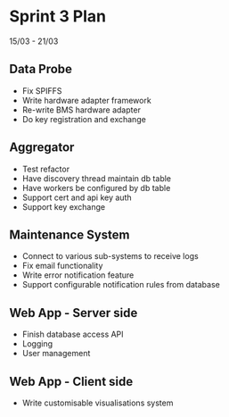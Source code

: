 # Sprint 3 Plan

15/03 - 21/03

## Data Probe

- Fix SPIFFS
- Write hardware adapter framework
- Re-write BMS hardware adapter
- Do key registration and exchange

##  Aggregator

- Test refactor
- Have discovery thread maintain db table
- Have workers be configured by db table
- Support cert and api key auth
- Support key exchange

## Maintenance System

- Connect to various sub-systems to receive logs
- Fix email functionality
- Write error notification feature
- Support configurable notification rules from database

## Web App - Server side

- Finish database access API
- Logging
- User management

## Web App - Client side

- Write customisable visualisations system
